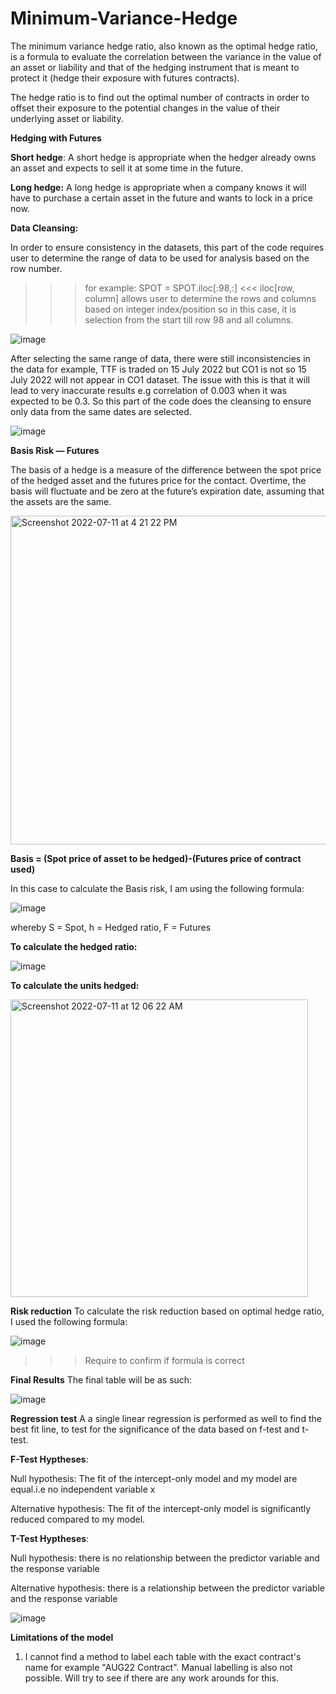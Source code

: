 # Minimum-Variance-Hedge

The minimum variance hedge ratio, also known as the optimal hedge ratio, is a formula to evaluate the correlation between the variance in the value of an asset or liability and that of the hedging instrument that is meant to protect it (hedge their exposure with futures contracts).

The hedge ratio is to find out the optimal number of contracts in order to offset their exposure to the potential changes in the value of their underlying asset or liability.

**Hedging with Futures**

**Short hedge**: A short hedge is appropriate when the hedger already owns an asset and expects to sell it at some time in the future.

**Long hedge:** A long hedge is appropriate when a company knows it will have to purchase a certain asset in the future and wants to lock in a price now.

**Data Cleansing:** 

In order to ensure consistency in the datasets, this part of the code requires user to determine the range of data to be used for analysis based on the row number.
>>> for example: SPOT = SPOT.iloc[:98,:] <<< iloc[row, column] allows user to determine the rows and columns based on integer index/position so in this case, it is selection from the start till row 98 and all columns. 

![image](https://user-images.githubusercontent.com/107907500/179127079-010c2f8a-3715-4fd3-8768-bee3774a2d28.png)

After selecting the same range of data, there were still inconsistencies in the data for example, TTF is traded on 15 July 2022 but CO1 is not so 15 July 2022 will not appear in CO1 dataset. The issue with this is that it will lead to very inaccurate results e.g correlation of 0.003 when it was expected to be 0.3. So this part of the code does the cleansing to ensure only data from the same dates are selected. 

![image](https://user-images.githubusercontent.com/107907500/179126783-86a6782a-97ce-410c-bcaf-d8bc782c68a8.png)

**Basis Risk — Futures**

The basis of a hedge is a measure of the difference between the spot price of the hedged asset and the futures price for the contact. Overtime, the basis will fluctuate and be zero at the future’s expiration date, assuming that the assets are the same.

<img width="526" alt="Screenshot 2022-07-11 at 4 21 22 PM" src="https://user-images.githubusercontent.com/107907500/178220454-d9edc7c0-12ae-43a1-8d3e-83039de95eec.png">

**Basis = (Spot price of asset to be hedged)-(Futures price of contract used)**

In this case to calculate the Basis risk, I am using the following formula: 

![image](https://user-images.githubusercontent.com/107907500/178881304-6297149c-5690-4bbe-99bb-dcda1de9e067.png)

whereby S = Spot, h = Hedged ratio, F = Futures

**To calculate the hedged ratio:**

![image](https://user-images.githubusercontent.com/107907500/178882722-df72e6bb-8b1e-443d-8e75-482ec4c7f7b4.png)

**To calculate the units hedged:**

<img width="476" alt="Screenshot 2022-07-11 at 12 06 22 AM" src="https://user-images.githubusercontent.com/107907500/178152611-3f037d2e-33db-4eb9-b8a6-44b501097e55.png">

**Risk reduction**
To calculate the risk reduction based on optimal hedge ratio, I used the following formula:

![image](https://user-images.githubusercontent.com/107907500/179131588-f2d838b4-a5bb-4c4d-ab8d-9cb45c5869c6.png)

>>>Require to confirm if formula is correct

**Final Results**
The final table will be as such: 

![image](https://user-images.githubusercontent.com/107907500/179129540-7227f5b8-f4ba-4637-9a67-6af6274d3c35.png)

**Regression test**
A a single linear regression is performed as well to find the best fit line, to test for the significance of the data based on f-test and t-test. 

**F-Test Hyptheses**:

Null hypothesis: The fit of the intercept-only model and my model are equal.i.e no independent variable x

Alternative hypothesis: The fit of the intercept-only model is significantly reduced compared to my model.

**T-Test Hyptheses**:

Null hypothesis: there is no relationship between the predictor variable and the response variable

Alternative hypothesis: there is a relationship between the predictor variable and the response variable

![image](https://user-images.githubusercontent.com/107907500/179158389-c5bea629-ffe2-46c7-8b8d-63fe9793e5dc.png)

**Limitations of the model**

1. I cannot find a method to label each table with the exact contract's name for example "AUG22 Contract". Manual labelling is also not possible. Will try to see if there are any work arounds for this. 
